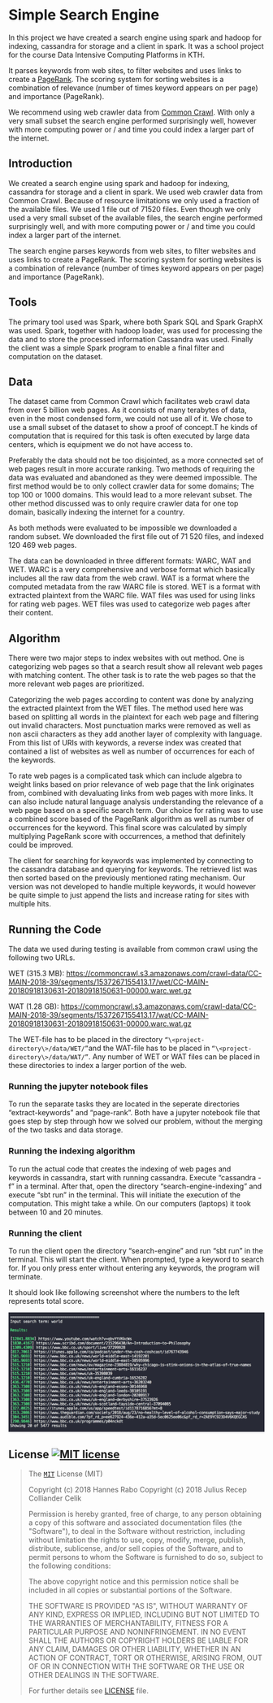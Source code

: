 # Simple Search Engine

In this project we have created a search engine using spark and hadoop for indexing, cassandra for storage and a client in spark. It was a school project for the course Data Intensive Computing Platforms in KTH.

It parses keywords from web sites, to filter websites and uses links to create a [PageRank](https://en.wikipedia.org/wiki/PageRank). The scoring system for sorting websites is a combination of relevance (number of times keyword appears on per page) and importance (PageRank).

We recommend using web crawler data from [Common Crawl](http://commoncrawl.org). With only a very small subset the search engine performed surprisingly well, however with more computing power or / and time you could index a larger part of the internet.

## Introduction

We created a search engine using spark and hadoop for indexing, cassandra for storage and a client in spark. We used web crawler data from Common Crawl. Because of resource limitations we only used a fraction of the available files. We used 1 file out of 71520 files. Even though we only used a very small subset of the available files, the search engine performed surprisingly well, and with more computing power or / and time you could index a larger part of the internet.

The search engine parses keywords from web sites, to filter websites and uses links to create a PageRank. The scoring system for sorting websites is a combination of relevance (number of times keyword appears on per page) and importance (PageRank).

## Tools

The primary tool used was Spark, where both Spark SQL and Spark GraphX was used. Spark, together with hadoop loader, was used for processing the data and to store the processed information Cassandra was used. Finally the client was a simple Spark program to enable a final filter and computation on the dataset.

## Data

The dataset came from Common Crawl which facilitates web crawl data from over 5 billion web pages. As it consists of many terabytes of data, even in the most condensed form, we could not use all of it. We chose to use a small subset of the dataset to show a proof of concept.T he kinds of computation that is required for this task is often executed by large data centers, which is equipment we do not have access to.

Preferably the data should not be too disjointed, as a more connected set of web pages result in more accurate ranking. Two methods of requiring the data was evaluated and abandoned as they were deemed impossible. The first method would be to only collect crawler data for some domains; The top 100 or 1000 domains. This would lead to a more relevant subset. The other method discussed was to only require crawler data for one top domain, basically indexing the internet for a country.

As both methods were evaluated to be impossible we downloaded a random subset. We downloaded the first file out of 71 520 files, and indexed 120 469 web pages.

The data can be downloaded in three different formats: WARC, WAT and WET. WARC is a very comprehensive and verbose format which basically includes all the raw data from the web crawl. WAT is a format where the computed metadata from the raw WARC file is stored. WET is a format with extracted plaintext from the WARC file. WAT files was used for using links for rating web pages. WET files was used to categorize web pages after their content.

## Algorithm

There were two major steps to index websites with out method. One is categorizing web pages so that a search result show all relevant web pages with matching content. The other task is to rate the web pages so that the more relevant web pages are prioritized.

Categorizing the web pages according to content was done by analyzing the extracted plaintext from the WET files. The method used here was based on splitting all words in the plaintext for each web page and filtering out invalid characters. Most punctuation marks were removed as well as non ascii characters as they add another layer of complexity with language. From this list of URIs with keywords, a reverse index was created that contained a list of websites as well as number of occurrences for each of the keywords.

To rate web pages is a complicated task which can include algebra to weight links based on prior relevance of web page that the link originates from, combined with devaluating links from web pages with more links. It can also include natural language analysis understanding the relevance of a web page based on a specific search term. Our choice for rating was to use a combined score based of the PageRank algorithm as well as number of occurrences for the keyword. This final score was calculated by simply multiplying PageRank score with occurrences, a method that definitely could be improved.

The client for searching for keywords was implemented by connecting to the cassandra database and querying for keywords. The retrieved list was then sorted based on the previously mentioned rating mechanism. Our version was not developed to handle multiple keywords, it would however be quite simple to just append the lists and increase rating for sites with multiple hits.

## Running the Code

The data we used during testing is available from common crawl using the following two URLs.

WET (315.3 MB): <https://commoncrawl.s3.amazonaws.com/crawl-data/CC-MAIN-2018-39/segments/1537267155413.17/wet/CC-MAIN-20180918130631-20180918150631-00000.warc.wet.gz>

WAT (1.28 GB): <https://commoncrawl.s3.amazonaws.com/crawl-data/CC-MAIN-2018-39/segments/1537267155413.17/wat/CC-MAIN-20180918130631-20180918150631-00000.warc.wat.gz>

The WET-file has to be placed in the directory `“\<project-directory\>/data/WET/”`and the WAT-file has to be placed in `“\<project-directory\>/data/WAT/”`. Any number of WET or WAT files can be placed in these directories to index a larger portion of the web.

### Running the jupyter notebook files

To run the separate tasks they are located in the seperate directories “extract-keywords” and “page-rank”. Both have a jupyter notebook file that goes step by step through how we solved our problem, without the merging of the two tasks and data storage.

### Running the indexing algorithm

To run the actual code that creates the indexing of web pages and keywords in cassandra, start with running cassandra. Execute “cassandra -f” in a terminal. After that, open the directory “search-engine-indexing” and execute “sbt run” in the terminal. This will initiate the execution of the computation. This might take a while. On our computers (laptops) it took between 10 and 20 minutes.

### Running the client

To run the client open the directory “search-engine” and run “sbt run” in the terminal. This will start the client. When prompted, type a keyword to search for. If you only press enter without entering any keywords, the program will terminate.

It should look like following screenshot where the numbers to the left represents total score.

![screenshot](ScreenShot.png)

## License [![MIT license][license-img]][license-url]

> The [`MIT`][license-url] License (MIT)
>
> Copyright (c) 2018 Hannes Rabo
> Copyright (c) 2018 Julius Recep Colliander Celik
>
> Permission is hereby granted, free of charge, to any person obtaining a copy
> of this software and associated documentation files (the "Software"), to deal
> in the Software without restriction, including without limitation the rights
> to use, copy, modify, merge, publish, distribute, sublicense, and/or sell
> copies of the Software, and to permit persons to whom the Software is
> furnished to do so, subject to the following conditions:
>
> The above copyright notice and this permission notice shall be included in all
> copies or substantial portions of the Software.
>
> THE SOFTWARE IS PROVIDED "AS IS", WITHOUT WARRANTY OF ANY KIND, EXPRESS OR
> IMPLIED, INCLUDING BUT NOT LIMITED TO THE WARRANTIES OF MERCHANTABILITY,
> FITNESS FOR A PARTICULAR PURPOSE AND NONINFRINGEMENT. IN NO EVENT SHALL THE
> AUTHORS OR COPYRIGHT HOLDERS BE LIABLE FOR ANY CLAIM, DAMAGES OR OTHER
> LIABILITY, WHETHER IN AN ACTION OF CONTRACT, TORT OR OTHERWISE, ARISING FROM,
> OUT OF OR IN CONNECTION WITH THE SOFTWARE OR THE USE OR OTHER DEALINGS IN THE
> SOFTWARE.
>
> For further details see [LICENSE](LICENSE) file.

[license-img]: https://img.shields.io/badge/license-MIT-blue.svg?style=flat-square
[license-url]: https://github.com/hannesrabo/simple-search-engine/blob/master/LICENSE
